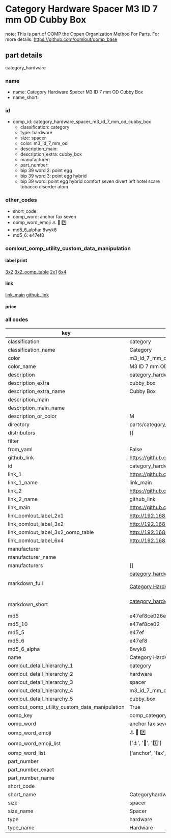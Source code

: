 # Category Hardware Spacer M3 ID 7 mm OD Cubby Box  

note: This is part of OOMP the Oopen Organization Method For Parts. For more details: https://github.com/oomlout/oomp_base

##  part details



category_hardware

### name
* name: Category Hardware Spacer M3 ID 7 mm OD Cubby Box
* name_short: 
### id
* oomp_id: category_hardware_spacer_m3_id_7_mm_od_cubby_box
  * classification: category
  * type: hardware
  * size: spacer
  * color: m3_id_7_mm_od
  * description_main: 
  * description_extra: cubby_box
  * manufacturer: 
  * part_number: 
  * bip 39 word 2: point egg
  * bip 39 word 3: point egg hybrid
  * bip 39 word: point egg hybrid comfort seven divert left hotel scare tobacco disorder atom

### other_codes
* short_code: 
* oomp_word: anchor fax seven
* oomp_word_emoji :anchor: :fax: :seven:
* md5_6_alpha: 8wyk8
* md5_6: e47ef8






### oomlout_oomp_utility_custom_data_manipulation
#### label print
[3x2](http://192.168.1.245:1112/?label=oomp%208wyk8)
[3x2_oomp_table](http://192.168.1.107:1112/?label=oomp%208wyk8)
[2x1](http://192.168.1.242:1112/?label=oomp%208wyk8)
[6x4](http://192.168.1.55:1112/?label=oomp%208wyk8)    

#### link

[link_main](https://github.com/oomlout/oomlout_oomp_current_version_messy/tree/main/parts/category_hardware_spacer_m3_id_7_mm_od_cubby_box) [github_link](https://github.com/oomlout/oomlout_oomp_part_src/tree/main/parts/category_hardware_spacer_m3_id_7_mm_od_cubby_box)                             

#### price







### all codes 
| key | value |  
| --- | --- |  
| classification | category |  
| classification_name | Category |  
| color | m3_id_7_mm_od |  
| color_name | M3 ID 7 mm OD |  
| description | category_hardware |  
| description_extra | cubby_box |  
| description_extra_name | Cubby Box |  
| description_main |  |  
| description_main_name |  |  
| description_or_color | M  |  
| directory | parts/category_hardware_spacer_m3_id_7_mm_od_cubby_box |  
| distributors | [] |  
| filter |  |  
| from_yaml | False |  
| github_link | https://github.com/oomlout/oomlout_oomp_part_src/tree/main/parts/category_hardware_spacer_m3_id_7_mm_od_cubby_box |  
| id | category_hardware_spacer_m3_id_7_mm_od_cubby_box |  
| link_1 | https://github.com/oomlout/oomlout_oomp_current_version_messy/tree/main/parts/category_hardware_spacer_m3_id_7_mm_od_cubby_box |  
| link_1_name | link_main |  
| link_2 | https://github.com/oomlout/oomlout_oomp_part_src/tree/main/parts/category_hardware_spacer_m3_id_7_mm_od_cubby_box |  
| link_2_name | github_link |  
| link_main | https://github.com/oomlout/oomlout_oomp_current_version_messy/tree/main/parts/category_hardware_spacer_m3_id_7_mm_od_cubby_box |  
| link_oomlout_label_2x1 | http://192.168.1.242:1112/?label=oomp%208wyk8 |  
| link_oomlout_label_3x2 | http://192.168.1.245:1112/?label=oomp%208wyk8 |  
| link_oomlout_label_3x2_oomp_table | http://192.168.1.107:1112/?label=oomp%208wyk8 |  
| link_oomlout_label_6x4 | http://192.168.1.55:1112/?label=oomp%208wyk8 |  
| manufacturer |  |  
| manufacturer_name |  |  
| manufacturers | [] |  
| markdown_full | [category_hardware_spacer_m3_id_7_mm_od_cubby_box](https://github.com/oomlout/oomlout_oomp_current_version_messy/tree/main/parts/category_hardware_spacer_m3_id_7_mm_od_cubby_box)<br>[](https://github.com/oomlout/oomlout_oomp_current_version_messy/tree/main/parts/category_hardware_spacer_m3_id_7_mm_od_cubby_box)<br>[Category Hardware Spacer M3 Id 7 Mm Od Cubby Box](https://github.com/oomlout/oomlout_oomp_current_version_messy/tree/main/parts/category_hardware_spacer_m3_id_7_mm_od_cubby_box)<br><br> |  
| markdown_short | [category_hardware_spacer_m3_id_7_mm_od_cubby_box](https://github.com/oomlout/oomlout_oomp_current_version_messy/tree/main/parts/category_hardware_spacer_m3_id_7_mm_od_cubby_box)<br><br> |  
| md5 | e47ef8ce026e2fe4ff6252e2e011b53a |  
| md5_10 | e47ef8ce02 |  
| md5_5 | e47ef |  
| md5_6 | e47ef8 |  
| md5_6_alpha | 8wyk8 |  
| name | Category Hardware Spacer M3 ID 7 mm OD Cubby Box |  
| oomlout_detail_hierarchy_1 | category |  
| oomlout_detail_hierarchy_2 | hardware |  
| oomlout_detail_hierarchy_3 | spacer |  
| oomlout_detail_hierarchy_4 | m3_id_7_mm_od |  
| oomlout_detail_hierarchy_5 | cubby_box |  
| oomlout_oomp_utility_custom_data_manipulation | True |  
| oomp_key | oomp_category_hardware_spacer_m3_id_7_mm_od_cubby_box |  
| oomp_word | anchor fax seven |  
| oomp_word_emoji | :anchor: :fax: :seven: |  
| oomp_word_emoji_list | [':anchor:', ':fax:', ':seven:'] |  
| oomp_word_list | ['anchor', 'fax', 'seven'] |  
| part_number |  |  
| part_number_exact |  |  
| part_number_name |  |  
| short_code |  |  
| short_name | Categoryhardware |  
| size | spacer |  
| size_name | Spacer |  
| type | hardware |  
| type_name | Hardware |  
